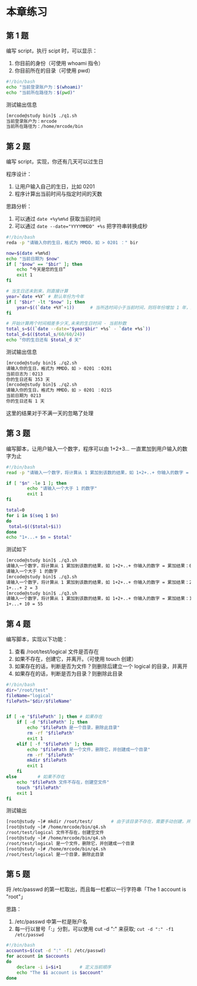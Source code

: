 # 本章练习

##  第 1 题

编写 script，执行 scipt 时，可以显示：

1. 你目前的身份（可使用 whoami 指令）
2. 你目前所在的目录（可使用 pwd）

```bash
#!/bin/bash
echo "当前登录账户为：$(whoami)"
echo "当前所在路径为：$(pwd)"
```

测试输出信息

```bash
[mrcode@study bin]$ ./q1.sh 
当前登录账户为：mrcode
当前所在路径为：/home/mrcode/bin
```

## 第 2 题

编写 script，实现，你还有几天可以过生日

程序设计：

1. 让用户输入自己的生日，比如 0201
2. 程序计算出当前时间与指定时间的天数

思路分析：

1. 可以通过 `date +%y%m%d` 获取当前时间
2. 可以通过 `date --date="YYYYMMDD" +%s` 把字符串转换成秒

```bash
#!/bin/bash
reda -p "请输入你的生日，格式为 MMDD，如 > 0201 ：" bir

now=$(date +%m%d)
echo "当前日期为 $now"
if [ "$now" == "$bir" ]; then
	echo “今天是您的生日”
	exit 1
fi

# 当生日还未到来，则直接计算
year=`date +%Y`	# 默认年份为今年
if [ "$bir" -lt "$now" ]; then	
	year=$((`date +%Y`+1))		# 当所选时间小于当前时间，则将年份增加 1 年，因为今年生日已经过去了
fi

# 开始计算两个时间相差多少天,未来的生日时间 - 当前秒数
total_s=$((`date --date="$year$bir" +%s` - `date +%s`))
total_d=$(($total_s/60/60/24))
echo "你的生日还有 $total_d 天"
```

测试输出信息

```bash
[mrcode@study bin]$ ./q2.sh 
请输入你的生日，格式为 MMDD，如 > 0201 ：0201
当前日志为：0213
你的生日还有 353 天
[mrcode@study bin]$ ./q2.sh 
请输入你的生日，格式为 MMDD，如 > 0201 ：0215
当前日期为 0213
你的生日还有 1 天
```

这里的结果对于不满一天的忽略了处理

## 第 3 题

编写脚本，让用户输入一个数字，程序可以由 1+2+3... 一直累加到用户输入的数字为止

```bash
#!/bin/bash
read -p "请输入一个数字，将计算从 1 累加到该数的结果，如 1+2+..+ 你输入的数字 = 累加结果：" n

if [ "$n" -le 1 ]; then
        echo "请输入一个大于 1 的数字"
        exit 1
fi

total=0
for i in $(seq 1 $n)
do
 total=$(($total+$i))
done
echo "1+...+ $n = $total"
```

测试如下

```bash
[mrcode@study bin]$ ./q3.sh 
请输入一个数字，将计算从 1 累加到该数的结果，如 1+2+..+ 你输入的数字 = 累加结果：0
请输入一个大于 1 的数字
[mrcode@study bin]$ ./q3.sh 
请输入一个数字，将计算从 1 累加到该数的结果，如 1+2+..+ 你输入的数字 = 累加结果：2
1+...+ 2 = 3
[mrcode@study bin]$ ./q3.sh 
请输入一个数字，将计算从 1 累加到该数的结果，如 1+2+..+ 你输入的数字 = 累加结果：10
1+...+ 10 = 55
```

## 第 4 题

编写脚本，实现以下功能：

1. 查看 /root/test/logical 文件是否存在
2. 如果不存在，创建它，并离开。（可使用 touch 创建）
3. 如果存在的话，判断是否为文件？则删除后建立一个 logical 的目录，并离开
4. 如果存在的话，判断是否为目录？则删除此目录

```bash
#!/bin/bash
dir="/root/test"
fileName="logical"
filePath="$dir/$fileName"


if [ -e "$filePath" ]; then	# 如果存在
	if [ -d "$filePath" ]; then
		echo "$filePath 是一个目录，删除此目录"
		rm -rf "$filePath"
		exit 1
	elif [ -f "$filePath" ]; then
		echo "$filePath 是一个文件，删除它，并创建成一个目录"
		rm -rf "$filePath"
		mkdir $filePath
		exit 1
	fi
else		# 如果不存在
	echo "$filePath 文件不存在，创建空文件"
	touch "$filePath"
	exit 1
fi
```

测试输出

```bash
[root@study ~]# mkdir /root/test/		# 由于该目录不存在，需要手动创建，并且 root 目录下，普通用户权限不够，也需要切换到 root 账户来执行
[root@study ~]# /home/mrcode/bin/q4.sh 
/root/test/logical 文件不存在，创建空文件
[root@study ~]# /home/mrcode/bin/q4.sh 
/root/test/logical 是一个文件，删除它，并创建成一个目录
[root@study ~]# /home/mrcode/bin/q4.sh 
/root/test/logical 是一个目录，删除此目录
```

## 第 5 题

将 /etc/passwd 的第一栏取出，而且每一栏都以一行字符串「The 1 account is "root"」

思路：

1. /etc/passwd 中第一栏是账户名
2. 每一行以冒号「:」分割，可以使用 cut -d ":" 来获取; `cut -d ":" -f1 /etc/passwd`

```bash
#!/bin/bash
accounts=$(cut -d ":" -f1 /etc/passwd)
for account in $accounts
do
	declare -i i=$i+1		# 定义当前顺序
	echo "The $i account is $account"
done
```

